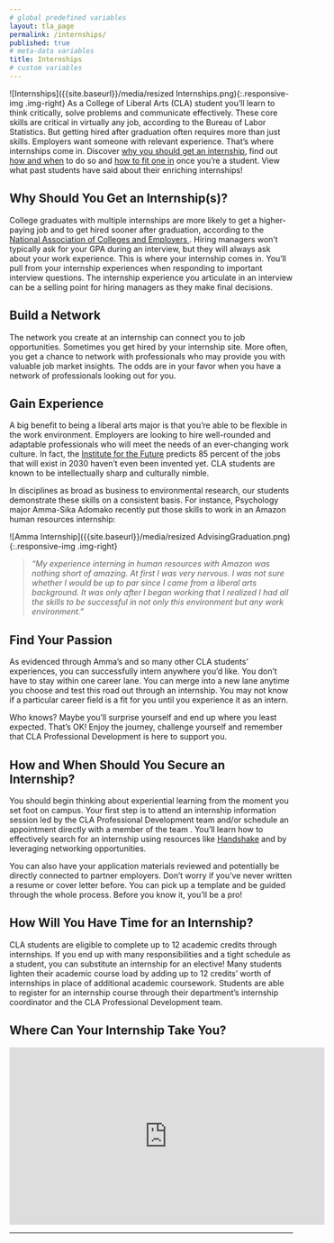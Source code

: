 ```yaml
---
# global predefined variables
layout: tla_page
permalink: /internships/
published: true
# meta-data variables
title: Internships
# custom variables
---
```

![Internships]({{site.baseurl}}/media/resized Internships.png){:.responsive-img .img-right}
As a College of Liberal Arts (CLA) student you’ll learn to think critically, solve problems and communicate effectively. These core skills are critical in virtually any job, according to the Bureau of Labor Statistics. But getting hired after graduation often requires more than just skills. Employers want someone with relevant experience. That’s where internships come in. Discover [why you should get an internship](#why-should-you-get-an-internships), find out [how and when](#how-and-when-should-you-secure-an-internship) to do so and [how to fit one in](#how-will-you-have-time-for-an-internship) once you’re a student. View what past students have said about their enriching internships!

## Why Should You Get an Internship(s)?
College graduates with multiple internships are more likely to get a higher-paying job and to get hired sooner after graduation, according to the [National Association of Colleges and Employers ](https://www.naceweb.org/about-us/press/2018/type-of-internship-experience-affects-job-offer-rates-salary/). Hiring managers won’t typically ask for your GPA during an interview, but they will always ask about your work experience. This is where your internship comes in. You’ll pull from your internship experiences when responding to important interview questions. The internship experience you articulate in an interview can be a selling point for hiring managers as they make final decisions.

## Build a Network
The network you create at an internship can connect you to job opportunities. Sometimes you get hired by your internship site. More often, you get a chance to network with professionals who may provide you with valuable job market insights. The odds are in your favor when you have a network of professionals looking out for you.

## Gain Experience
A big benefit to being a liberal arts major is that you’re able to be flexible in the work environment. Employers are looking to hire well-rounded and adaptable professionals who will meet the needs of an ever-changing work culture. In fact, the [Institute for the Future](https://www.delltechnologies.com/content/dam/delltechnologies/assets/perspectives/2030/pdf/SR1940_IFTFforDellTechnologies_Human-Machine_070517_readerhigh-res.pdf) predicts 85 percent of the jobs that will exist in 2030 haven’t even been invented yet. CLA students are known to be intellectually sharp and culturally nimble.

In disciplines as broad as business to environmental research, our students demonstrate these skills on a consistent basis. For instance, Psychology major Amma-Sika Adomako recently put those skills to work in an Amazon human resources internship:

![Amma Internship]({{site.baseurl}}/media/resized AdvisingGraduation.png){:.responsive-img .img-right}
>_“My experience interning in human resources with Amazon was nothing short of amazing. At first I was very nervous. I was not sure whether I would be up to par since I came from a liberal arts background. It was only after I began working that I realized I had all the skills to be successful in not only this environment but any work environment.”_

## Find Your Passion
As evidenced through Amma’s and so many other CLA students’ experiences, you can successfully intern anywhere you’d like. You don’t have to stay within one career lane. You can merge into a new lane anytime you choose and test this road out through an internship. You may not know if a particular career field is a fit for you until you experience it as an intern. 

Who knows? Maybe you’ll surprise yourself and end up where you least expected. That’s OK! Enjoy the journey, challenge yourself and remember that CLA Professional Development is here to support you.

## How and When Should You Secure an Internship?
You should begin thinking about experiential learning from the moment you set foot on campus. Your first step is to attend an internship information session led by the CLA Professional Development team and/or schedule an appointment directly with a member of the team . You’ll learn how to effectively search for an internship using resources like [Handshake](https://temple.joinhandshake.com/) and by leveraging networking opportunities. 

You can also have your application materials reviewed and potentially be directly connected to partner employers. Don’t worry if you’ve never written a resume or cover letter before. You can pick up a template and be guided through the whole process. Before you know it, you’ll be a pro!

## How Will You Have Time for an Internship?
CLA students are eligible to complete up to 12 academic credits through internships. If you end up with many responsibilities and a tight schedule as a student, you can substitute an internship for an elective! Many students lighten their academic course load by adding up to 12 credits’ worth of internships in place of additional academic coursework. Students are able to register for an internship course through their department’s internship coordinator and the CLA Professional Development team.

## Where Can Your Internship Take You?

<div class="video-container">
  <iframe width="560" height="315" src="https://www.youtube.com/embed/Gdn28mUvR4Y" frameborder="0" allow="accelerometer; autoplay; encrypted-media; gyroscope; picture-in-picture" allowfullscreen></iframe>
</div>

___
